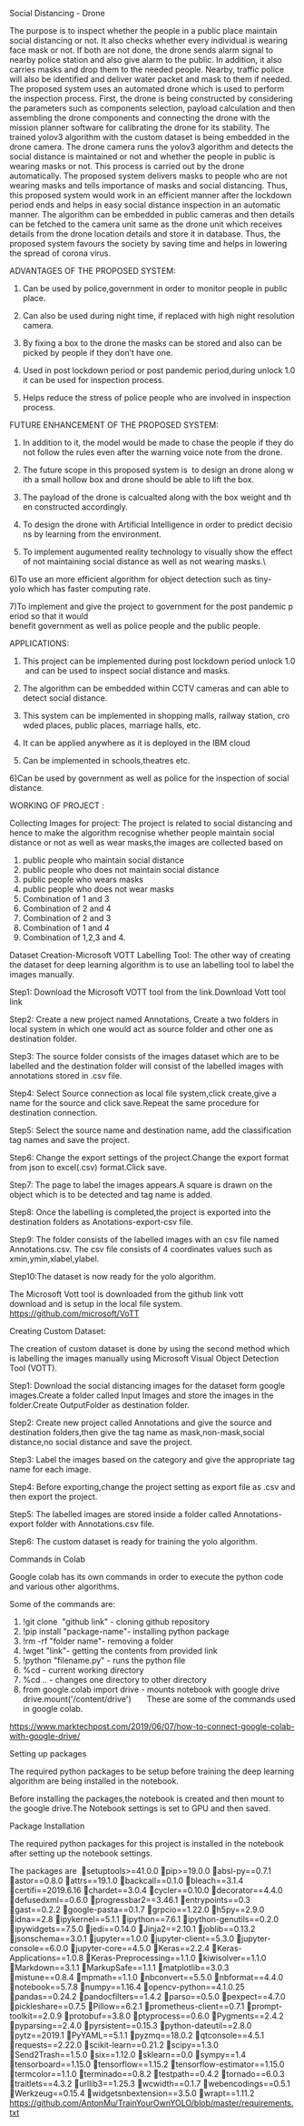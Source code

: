 Social Distancing - Drone  

The purpose is to inspect whether the people in a public place maintain social distancing or not. It also checks whether every individual is wearing face mask or not. If both are not done, the drone sends alarm signal to nearby police station and also give alarm to the public. In addition, it also carries masks and drop them to the needed people. Nearby, traffic police will also be identified and deliver water packet and mask to them if needed. The proposed system uses an automated drone which is used to perform the inspection process. First, the drone is being constructed by considering the parameters such as components selection, payload calculation and then assembling the drone components and connecting the drone with the mission planner software for calibrating the drone for its stability. The trained yolov3 algorithm with the custom dataset is being embedded in the drone camera. The drone camera runs the yolov3 algorithm and detects the social distance is maintained or not and whether the people in public is wearing masks or not. This process is carried out by the drone automatically. The proposed system delivers masks to people who are not wearing masks and tells importance of masks and social distancing. Thus, this proposed system would work in an efficient manner after the lockdown period ends and helps in easy social distance inspection in an automatic manner. The algorithm can be embedded in public cameras and then details can be fetched to the camera unit same as the drone unit which receives details from the drone location details and store it in database. Thus, the proposed system favours the society by saving time and helps in lowering the spread of corona virus.



ADVANTAGES OF THE PROPOSED SYSTEM:

1) Can be used by police,government in order to monitor people in public place.

2) Can also be used during night time, if replaced with high night resolution camera.

3) By fixing a box to the drone the masks can be stored and also can be picked by people if they don’t have one.

4) Used in post lockdown period or post pandemic period,during unlock 1.0 it can be used for inspection process.

5) Helps reduce the stress of police people who are involved in inspection process.

FUTURE ENHANCEMENT OF THE PROPOSED SYSTEM:

1) In addition to it, the model would be made to chase the people if they do not follow the rules even after the warning voice note from the drone.

2) The future scope in this proposed system is  to design an drone along with a small hollow box
and drone should be able to lift the box.

3) The payload of the drone is calcualted along with the box weight and then constructed
accordingly.

4) To design the drone with Artificial Intelligence in order to predict decisions by learning from
the environment.

5) To implement augumented reality technology to visually show the effect of not maintaining
social distance as well as not wearing masks.\

6)To use an more efficient algorithm for object detection such as tiny-yolo which has faster
computing rate.

7)To implement and give the project to government for the post pandemic period so that it would
benefit government as well as police people and the public people.

APPLICATIONS:

1) This project can be implemented during post lockdown period unlock 1.0 and can be used to
inspect social distance and masks.

2) The algorithm can be embedded within CCTV cameras and can able to detect social distance.

3) This system can be implemented in shopping malls, railway station, crowded places, public
places, marriage halls, etc.

4) It can be applied anywhere as it is deployed in the IBM cloud

5) Can be implemented in schools,theatres etc.

6)Can be used by government as well as police for the inspection of social distance.


WORKING OF PROJECT :

Collecting Images for project:
The project is related to social distancing and hence to make the algorithm recognise whether people maintain social distance or not as well as wear masks,the images are collected based on 

1) public people who maintain social distance
2) public people who does not maintain social distance
3) public people who wears masks
4) public people who does not wear masks
5) Combination of 1 and 3 
6) Combination of 2 and 4
7) Combination of 2 and 3
8) Combination of 1 and 4
9) Combination of 1,2,3 and 4.


Dataset Creation-Microsoft VOTT Labelling Tool:
The other way of creating the dataset for deep learning algorithm is to use an labelling tool to label the images manually. 

Step1: Download the Microsoft VOTT tool from the link.Download Vott tool link

Step2: Create a new project named Annotations, Create a two folders in local system in which one would act as source folder and other one as destination folder.

Step3: The source folder consists of the images dataset which are to be labelled and the destination folder will consist of the labelled images with annotations stored in .csv file.

Step4: Select Source connection as local file system,click create,give a name for the source and click save.Repeat the same procedure for destination connection.

Step5: Select the source name and destination name, add the classification tag names and save the project.

Step6: Change the export settings of the project.Change the export format from json to excel(.csv) format.Click save.

Step7: The page to label the images appears.A square is drawn on the object which is to be detected and tag name is added.

Step8: Once the labelling is completed,the project is exported into the destination folders as Anotations-export-csv file.

Step9: The folder consists of the labelled images with an csv file named Annotations.csv. The csv file consists of 4 coordinates values such as xmin,ymin,xlabel,ylabel.

Step10:The dataset is now ready for the yolo algorithm. 


The Microsoft Vott tool is downloaded from the github link vott download and is setup in the local file system.
https://github.com/microsoft/VoTT


Creating Custom Dataset:

The creation of custom dataset is done by using the second method which is labelling the images manually using Microsoft Visual Object Detection Tool (VOTT).

Step1: Download the social distancing images for the dataset form google images.Create a folder called Input Images and store the images in the folder.Create OutputFolder as destination folder.

Step2: Create new project called Annotations and give the source and destination folders,then give the tag name as mask,non-mask,social distance,no social distance and save the project.

Step3: Label the images based on the category and give the appropriate tag name for each image.

Step4: Before exporting,change the project setting as export file as .csv and then export the project.

Step5: The labelled images are stored inside a folder called Annotations-export folder with Annotations.csv file.

Step6: The custom dataset is ready for training the yolo algorithm.


Commands in Colab

Google colab has its own commands in order to execute the python code and various other algorithms.

Some of the commands are:

1) !git clone  "github link" - cloning github repository
2) !pip install "package-name"- installing python package
3) !rm -rf "folder name"- removing a folder
4) !wget "link"- getting the contents from provided link
5) !python "filename.py" - runs the python file
6) %cd - current working directory
7) %cd .. - changes one directory to other directory
8) from google.colab import drive - mounts notebook with google drive
    drive.mount('/content/drive')
     
These are some of the commands used in google colab.

https://www.marktechpost.com/2019/06/07/how-to-connect-google-colab-with-google-drive/

Setting up packages

The required python packages to be setup before training the deep learning algorithm are being installed in the notebook.

Before installing the packages,the notebook is created and then mount to the google drive.The Notebook settings is set to GPU and then saved.

Package Installation

The required python packages for this project is installed in the notebook after setting up the notebook settings.

The packages are 
setuptools>=41.0.0
pip>=19.0.0
absl-py==0.7.1
astor==0.8.0
attrs==19.1.0
backcall==0.1.0
bleach==3.1.4
certifi==2019.6.16
chardet==3.0.4
cycler==0.10.0
decorator==4.4.0
defusedxml==0.6.0
progressbar2==3.46.1
entrypoints==0.3
gast==0.2.2
google-pasta==0.1.7
grpcio==1.22.0
h5py==2.9.0
idna==2.8
ipykernel==5.1.1
ipython==7.6.1
ipython-genutils==0.2.0
ipywidgets==7.5.0
jedi==0.14.0
Jinja2==2.10.1
joblib==0.13.2
jsonschema==3.0.1
jupyter==1.0.0
jupyter-client==5.3.0
jupyter-console==6.0.0
jupyter-core==4.5.0
Keras==2.2.4
Keras-Applications==1.0.8
Keras-Preprocessing==1.1.0
kiwisolver==1.1.0
Markdown==3.1.1
MarkupSafe==1.1.1
matplotlib==3.0.3
mistune==0.8.4
mpmath==1.1.0
nbconvert==5.5.0
nbformat==4.4.0
notebook==5.7.8
numpy==1.16.4
opencv-python==4.1.0.25
pandas==0.24.2
pandocfilters==1.4.2
parso==0.5.0
pexpect==4.7.0
pickleshare==0.7.5
Pillow==6.2.1
prometheus-client==0.7.1
prompt-toolkit==2.0.9
protobuf==3.8.0
ptyprocess==0.6.0
Pygments==2.4.2
pyparsing==2.4.0
pyrsistent==0.15.3
python-dateutil==2.8.0
pytz==2019.1
PyYAML==5.1.1
pyzmq==18.0.2
qtconsole==4.5.1
requests==2.22.0
scikit-learn==0.21.2
scipy==1.3.0
Send2Trash==1.5.0
six==1.12.0
sklearn==0.0
sympy==1.4
tensorboard==1.15.0
tensorflow==1.15.2
tensorflow-estimator==1.15.0
termcolor==1.1.0
terminado==0.8.2
testpath==0.4.2
tornado==6.0.3
traitlets==4.3.2
urllib3==1.25.3
wcwidth==0.1.7
webencodings==0.5.1
Werkzeug==0.15.4
widgetsnbextension==3.5.0
wrapt==1.11.2
https://github.com/AntonMu/TrainYourOwnYOLO/blob/master/requirements.txt





